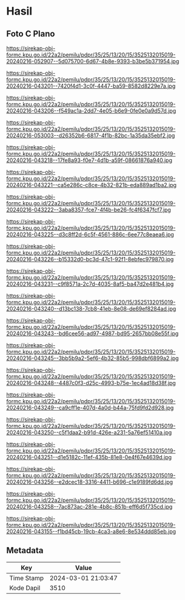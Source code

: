# Hasil

## Foto C Plano

https://sirekap-obj-formc.kpu.go.id/22a2/pemilu/pdpr/35/25/13/20/15/3525132015019-20240216-052907--5d075700-6d67-4b8e-9393-b3be5b371954.jpg

https://sirekap-obj-formc.kpu.go.id/22a2/pemilu/pdpr/35/25/13/20/15/3525132015019-20240216-043201--7420f4d1-3c0f-4447-ba59-8582d8229e7a.jpg

https://sirekap-obj-formc.kpu.go.id/22a2/pemilu/pdpr/35/25/13/20/15/3525132015019-20240216-043206--f549ac1a-2dd7-4e05-b6e9-0fe0e0a9d57d.jpg

https://sirekap-obj-formc.kpu.go.id/22a2/pemilu/pdpr/35/25/13/20/15/3525132015019-20240216-053003--d26352b6-6817-4f1b-82bc-1a35da35ebf2.jpg

https://sirekap-obj-formc.kpu.go.id/22a2/pemilu/pdpr/35/25/13/20/15/3525132015019-20240216-043218--17fe8a93-f0e7-4d1b-a59f-08661876a940.jpg

https://sirekap-obj-formc.kpu.go.id/22a2/pemilu/pdpr/35/25/13/20/15/3525132015019-20240216-043221--ca5e286c-c8ce-4b32-821b-eda889ad1ba2.jpg

https://sirekap-obj-formc.kpu.go.id/22a2/pemilu/pdpr/35/25/13/20/15/3525132015019-20240216-043222--3aba8357-fce7-4f4b-be26-fc4f6347fcf7.jpg

https://sirekap-obj-formc.kpu.go.id/22a2/pemilu/pdpr/35/25/13/20/15/3525132015019-20240216-043225--d3c8ff2d-6c5f-4561-886c-6ee77c8eaea6.jpg

https://sirekap-obj-formc.kpu.go.id/22a2/pemilu/pdpr/35/25/13/20/15/3525132015019-20240216-043226--b15332d0-bc3d-47c1-92f1-8ebfec979870.jpg

https://sirekap-obj-formc.kpu.go.id/22a2/pemilu/pdpr/35/25/13/20/15/3525132015019-20240216-043231--c9f8571a-2c7d-4035-8af5-ba47d2e481b4.jpg

https://sirekap-obj-formc.kpu.go.id/22a2/pemilu/pdpr/35/25/13/20/15/3525132015019-20240216-043240--d13bc138-7cb8-41eb-8e08-de69ef8284ad.jpg

https://sirekap-obj-formc.kpu.go.id/22a2/pemilu/pdpr/35/25/13/20/15/3525132015019-20240216-043243--bd6cee56-ad97-4987-bd95-2657bb08e55f.jpg

https://sirekap-obj-formc.kpu.go.id/22a2/pemilu/pdpr/35/25/13/20/15/3525132015019-20240216-043245--3bb5b9a2-5ef6-4b32-85b5-998dbf6899a2.jpg

https://sirekap-obj-formc.kpu.go.id/22a2/pemilu/pdpr/35/25/13/20/15/3525132015019-20240216-043248--4487c0f3-d25c-4993-b75e-1ec4ad18d38f.jpg

https://sirekap-obj-formc.kpu.go.id/22a2/pemilu/pdpr/35/25/13/20/15/3525132015019-20240216-043249--ca9cff1e-407d-4a0d-b44a-75fd9fd2d928.jpg

https://sirekap-obj-formc.kpu.go.id/22a2/pemilu/pdpr/35/25/13/20/15/3525132015019-20240216-043250--c5f1daa2-b91d-426e-a231-5a76ef51410a.jpg

https://sirekap-obj-formc.kpu.go.id/22a2/pemilu/pdpr/35/25/13/20/15/3525132015019-20240216-043251--d1e5182c-11ef-435b-81e8-0e4f67e4639d.jpg

https://sirekap-obj-formc.kpu.go.id/22a2/pemilu/pdpr/35/25/13/20/15/3525132015019-20240216-043256--e2dcec18-3316-4411-b696-c1e9189fd6dd.jpg

https://sirekap-obj-formc.kpu.go.id/22a2/pemilu/pdpr/35/25/13/20/15/3525132015019-20240216-043258--7ac873ac-281e-4b8c-851b-eff6d5f735cd.jpg

https://sirekap-obj-formc.kpu.go.id/22a2/pemilu/pdpr/35/25/13/20/15/3525132015019-20240216-043155--f1bd45cb-19cb-4ca3-a8e6-8e534ddd85eb.jpg


## Metadata

| Key        | Value               |
| ---------- | ------------------- |
| Time Stamp | 2024-03-01 21:03:47 |
| Kode Dapil | 3510                |



